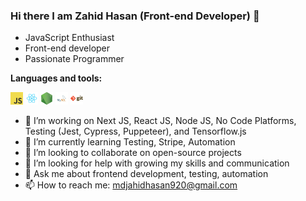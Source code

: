 ### Hi there I am Zahid Hasan (Front-end Developer)  👋
- JavaScript Enthusiast
- Front-end developer
- Passionate Programmer

**Languages and tools:**  

<code><img height="20" src="https://raw.githubusercontent.com/github/explore/80688e429a7d4ef2fca1e82350fe8e3517d3494d/topics/javascript/javascript.png"></code>
<code><img height="20" src="https://raw.githubusercontent.com/github/explore/80688e429a7d4ef2fca1e82350fe8e3517d3494d/topics/react/react.png"></code>
<code><img height="20" src="https://raw.githubusercontent.com/github/explore/80688e429a7d4ef2fca1e82350fe8e3517d3494d/topics/nodejs/nodejs.png"></code>
<code><img height="20" src="https://raw.githubusercontent.com/github/explore/80688e429a7d4ef2fca1e82350fe8e3517d3494d/topics/mysql/mysql.png"></code>
<code><img height="20" src="https://raw.githubusercontent.com/github/explore/80688e429a7d4ef2fca1e82350fe8e3517d3494d/topics/git/git.png"></code>

- 🔭 I’m working on Next JS, React JS, Node JS, No Code Platforms, Testing (Jest, Cypress, Puppeteer), and Tensorflow.js
- 🌱 I’m currently learning Testing, Stripe, Automation
- 👯 I’m looking to collaborate on open-source projects
- 🤔 I’m looking for help with growing my skills and communication
- 💬 Ask me about frontend development, testing, automation
- 📫 How to reach me: mdjahidhasan920@gmail.com
